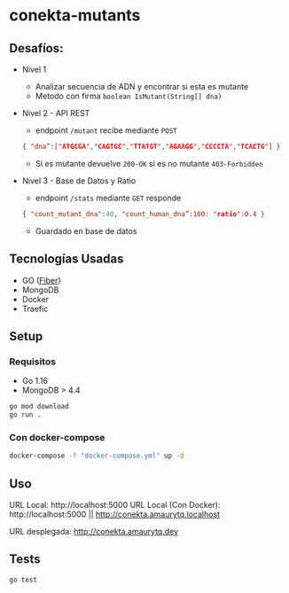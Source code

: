 # conekta-mutants

## Desafíos:

- Nivel 1

  - Analizar secuencia de ADN y encontrar si esta es mutante
  - Metodo con firma `boolean IsMutant(String[] dna)`

- Nivel 2 - API REST

  - endpoint `/mutant` recibe mediante `POST`

  ```json
  { "dna”:["ATGCGA","CAGTGC","TTATGT","AGAAGG","CCCCTA","TCACTG"] }
  ```

  - Si es mutante devuelve `200-OK` si es no mutante `403-Forbidden`

- Nivel 3 - Base de Datos y Ratio
  - endpoint `/stats` mediante `GET` responde
  ```json
  { "count_mutant_dna":40, "count_human_dna”:100: "ratio":0.4 }
  ```
  - Guardado en base de datos

## Tecnologías Usadas

- GO ([Fiber](https://docs.gofiber.io/))
- MongoDB
- Docker
- Traefic

## Setup

### Requisitos

- Go 1.16
- MongoDB > 4.4

```sh
go mod download
go run .
```

### Con docker-compose

```sh
docker-compose -f "docker-compose.yml" up -d
```

## Uso

URL Local: http://localhost:5000
URL Local (Con Docker): http://localhost:5000 || http://conekta.amaurytq.localhost

URL desplegada: http://conekta.amaurytq.dev

## Tests

```sh
go test
```
